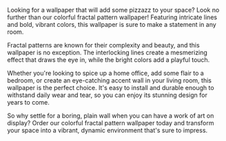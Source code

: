 <!--
Write me content for website with wallpaper "A wallpaper featuring a colorful fractal pattern, with intricate lines and bold colors."
-->

<!--font:Open Sans-->

Looking for a wallpaper that will add some pizzazz to your space? Look no further than our colorful fractal pattern wallpaper! Featuring intricate lines and bold, vibrant colors, this wallpaper is sure to make a statement in any room.

Fractal patterns are known for their complexity and beauty, and this wallpaper is no exception. The interlocking lines create a mesmerizing effect that draws the eye in, while the bright colors add a playful touch.

Whether you're looking to spice up a home office, add some flair to a bedroom, or create an eye-catching accent wall in your living room, this wallpaper is the perfect choice. It's easy to install and durable enough to withstand daily wear and tear, so you can enjoy its stunning design for years to come.

So why settle for a boring, plain wall when you can have a work of art on display? Order our colorful fractal pattern wallpaper today and transform your space into a vibrant, dynamic environment that's sure to impress.
